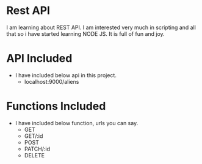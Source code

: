 # Rest API
I am learning about REST API. I am interested very much in scripting and all that so i have started learning NODE JS.
It is full of fun and joy.

# API Included
- I have included below api in this project.
  - localhost:9000/aliens

# Functions Included
- I have included below function, urls you can say.
  - GET
  - GET/:id
  - POST
  - PATCH/:id
  - DELETE
